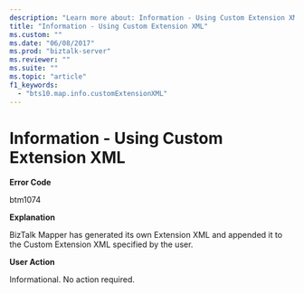 ```yaml
---
description: "Learn more about: Information - Using Custom Extension XML"
title: "Information - Using Custom Extension XML"
ms.custom: ""
ms.date: "06/08/2017"
ms.prod: "biztalk-server"
ms.reviewer: ""
ms.suite: ""
ms.topic: "article"
f1_keywords: 
  - "bts10.map.info.customExtensionXML"
---
```

# Information - Using Custom Extension XML
**Error Code**  
  
 btm1074  
  
 **Explanation**  
  
 BizTalk Mapper has generated its own Extension XML and appended it to the Custom Extension XML specified by the user.  
  
 **User Action**  
  
 Informational. No action required.
